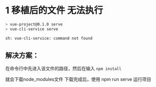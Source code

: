 # 1  移植后的文件 无法执行

```bash
> vue-project@0.1.0 serve
> vue-cli-service serve

sh: vue-cli-service: command not found
```



## 解决方案：

在命令行中先进入该文件的路径，然后在输入
`npm install`

就会下载node_modules文件
下载完成后，使用 npm run serve 运行项目